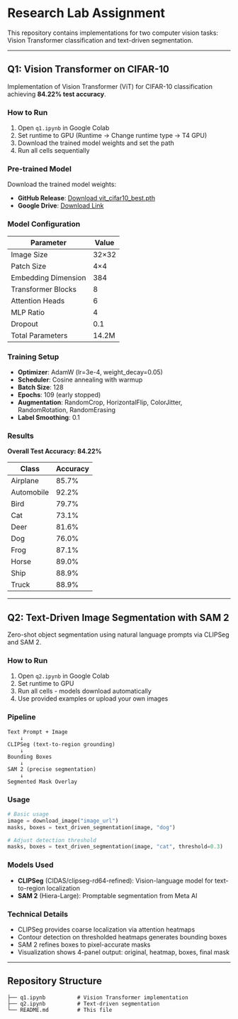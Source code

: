 # Research Lab Assignment

This repository contains implementations for two computer vision tasks: Vision Transformer classification and text-driven segmentation.

---

## Q1: Vision Transformer on CIFAR-10

Implementation of Vision Transformer (ViT) for CIFAR-10 classification achieving **84.22% test accuracy**.

### How to Run

1. Open `q1.ipynb` in Google Colab
2. Set runtime to GPU (Runtime → Change runtime type → T4 GPU)
3. Download the trained model weights and set the path
4. Run all cells sequentially

### Pre-trained Model

Download the trained model weights:
- **GitHub Release**: [Download vit_cifar10_best.pth](https://github.com/gadhalekshmip/Assignment/releases/download/model/best_model.pth)
- **Google Drive**: [Download Link](https://drive.google.com/file/d/1Al61Qw3zq3xRy116OCC6j4QWUG2TQXFG/view?usp=sharing)

### Model Configuration

| Parameter | Value |
|-----------|-------|
| Image Size | 32×32 |
| Patch Size | 4×4 |
| Embedding Dimension | 384 |
| Transformer Blocks | 8 |
| Attention Heads | 6 |
| MLP Ratio | 4 |
| Dropout | 0.1 |
| Total Parameters | 14.2M |

### Training Setup

- **Optimizer**: AdamW (lr=3e-4, weight_decay=0.05)
- **Scheduler**: Cosine annealing with warmup
- **Batch Size**: 128
- **Epochs**: 109 (early stopped)
- **Augmentation**: RandomCrop, HorizontalFlip, ColorJitter, RandomRotation, RandomErasing
- **Label Smoothing**: 0.1

### Results

**Overall Test Accuracy: 84.22%**

| Class | Accuracy |
|-------|----------|
| Airplane | 85.7% |
| Automobile | 92.2% |
| Bird | 79.7% |
| Cat | 73.1% |
| Deer | 81.6% |
| Dog | 76.0% |
| Frog | 87.1% |
| Horse | 89.0% |
| Ship | 88.9% |
| Truck | 88.9% |


---

## Q2: Text-Driven Image Segmentation with SAM 2

Zero-shot object segmentation using natural language prompts via CLIPSeg and SAM 2.

### How to Run

1. Open `q2.ipynb` in Google Colab
2. Set runtime to GPU
3. Run all cells - models download automatically
4. Use provided examples or upload your own images

### Pipeline

```
Text Prompt + Image
    ↓
CLIPSeg (text-to-region grounding)
    ↓
Bounding Boxes
    ↓
SAM 2 (precise segmentation)
    ↓
Segmented Mask Overlay
```

### Usage

```python
# Basic usage
image = download_image("image_url")
masks, boxes = text_driven_segmentation(image, "dog")

# Adjust detection threshold
masks, boxes = text_driven_segmentation(image, "cat", threshold=0.3)
```

### Models Used

- **CLIPSeg** (CIDAS/clipseg-rd64-refined): Vision-language model for text-to-region localization
- **SAM 2** (Hiera-Large): Promptable segmentation from Meta AI


### Technical Details

- CLIPSeg provides coarse localization via attention heatmaps
- Contour detection on thresholded heatmaps generates bounding boxes
- SAM 2 refines boxes to pixel-accurate masks
- Visualization shows 4-panel output: original, heatmap, boxes, final mask

---

## Repository Structure

```
├── q1.ipynb          # Vision Transformer implementation
├── q2.ipynb          # Text-driven segmentation
└── README.md         # This file
```

